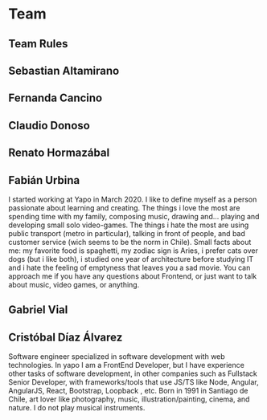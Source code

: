 # Team

## Team Rules

## Sebastian Altamirano

## Fernanda Cancino

## Claudio Donoso

## Renato Hormazábal

## Fabián Urbina

I started working at Yapo in March 2020. I like to define myself as a person passionate about learning and creating. The things i love the most are spending time with my family, composing music, drawing and... playing and developing small solo video-games. The things i hate the most are using public transport (metro in particular), talking in front of people, and bad customer service (wich seems to be the norm in Chile). Small facts about me: my favorite food is spaghetti, my zodiac sign is Aries, i prefer cats over dogs (but i like both), i studied one year of architecture before studying IT and i hate the feeling of emptyness that leaves you a sad movie. You can approach me if you have any questions about Frontend, or just want to talk about music, video games, or anything.

## Gabriel Vial

## Cristóbal Díaz Álvarez

Software engineer specialized in software development with web technologies. In yapo I am a FrontEnd Developer, but I have experience other tasks of software development, in other companies such as Fullstack Senior Developer, with frameworks/tools that use JS/TS like Node, Angular, AngularJS, React, Bootstrap, Loopback , etc. Born in 1991 in Santiago de Chile, art lover like photography, music, illustration/painting, cinema, and nature. I do not play musical instruments.
